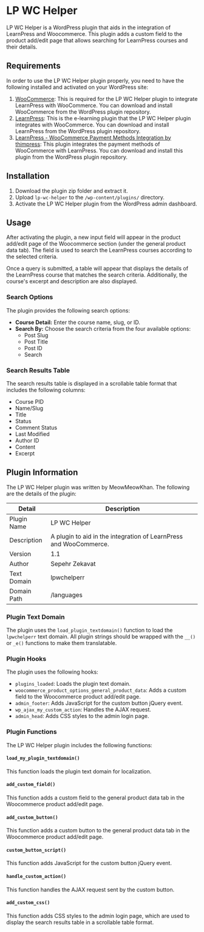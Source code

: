 # LP WC Helper

LP WC Helper is a WordPress plugin that aids in the integration of LearnPress and Woocommerce. This plugin adds a custom field to the product add/edit page that allows searching for LearnPress courses and their details.
## Requirements

In order to use the LP WC Helper plugin properly, you need to have the following installed and activated on your WordPress site:

1. [WooCommerce](https://wordpress.org/plugins/woocommerce/): This is required for the LP WC Helper plugin to integrate LearnPress with WooCommerce. You can download and install WooCommerce from the WordPress plugin repository.
2. [LearnPress](https://wordpress.org/plugins/learnpress/): This is the e-learning plugin that the LP WC Helper plugin integrates with WooCommerce. You can download and install LearnPress from the WordPress plugin repository.
3. [LearnPress - WooCommerce Payment Methods Integration by thimpress](https://thimpress.com/product/woocommerce-add-on-for-learnpress/): This plugin integrates the payment methods of WooCommerce with LearnPress. You can download and install this plugin from the WordPress plugin repository.

## Installation

1. Download the plugin zip folder and extract it.
2. Upload `lp-wc-helper` to the `/wp-content/plugins/` directory.
3. Activate the LP WC Helper plugin from the WordPress admin dashboard.

## Usage

After activating the plugin, a new input field will appear in the product add/edit page of the Woocommerce section (under the general product data tab). The field is used to search the LearnPress courses according to the selected criteria.

Once a query is submitted, a table will appear that displays the details of the LearnPress course that matches the search criteria. Additionally, the course's excerpt and description are also displayed.

### Search Options

The plugin provides the following search options:

- **Course Detail:** Enter the course name, slug, or ID.
- **Search By:** Choose the search criteria from the four available options:
	- Post Slug
	- Post Title
	- Post ID
	- Search

### Search Results Table

The search results table is displayed in a scrollable table format that includes the following columns:

- Course PID
- Name/Slug
- Title
- Status
- Comment Status
- Last Modified
- Author ID
- Content
- Excerpt

## Plugin Information

The LP WC Helper plugin was written by MeowMeowKhan. The following are the details of the plugin:

|  Detail  | Description |
| -------  | ----------- |
| Plugin Name | LP WC Helper |
| Description | A plugin to aid in the integration of LearnPress and WooCommerce. |
| Version | 1.1 |
| Author | Sepehr Zekavat |
| Text Domain | lpwchelperr |
| Domain Path | /languages |

### Plugin Text Domain

The plugin uses the `load_plugin_textdomain()` function to load the `lpwchelperr` text domain. All plugin strings should be wrapped with the `__()` or `_e()` functions to make them translatable.

### Plugin Hooks

The plugin uses the following hooks:

- `plugins_loaded`: Loads the plugin text domain.
- `woocommerce_product_options_general_product_data`: Adds a custom field to the Woocommerce product add/edit page.
- `admin_footer`: Adds JavaScript for the custom button jQuery event.
- `wp_ajax_my_custom_action`: Handles the AJAX request.
- `admin_head`: Adds CSS styles to the admin login page.

### Plugin Functions

The LP WC Helper plugin includes the following functions:

#### `load_my_plugin_textdomain()`

This function loads the plugin text domain for localization.

#### `add_custom_field()`

This function adds a custom field to the general product data tab in the Woocommerce product add/edit page.

#### `add_custom_button()`

This function adds a custom button to the general product data tab in the Woocommerce product add/edit page.

#### `custom_button_script()`

This function adds JavaScript for the custom button jQuery event.

#### `handle_custom_action()`

This function handles the AJAX request sent by the custom button.

#### `add_custom_css()`

This function adds CSS styles to the admin login page, which are used to display the search results table in a scrollable table format.
